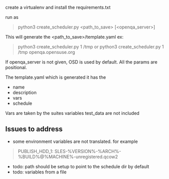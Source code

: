 create a virtualenv and install the requirements.txt

run as
> python3 create_scheduler.py <jobid> <path_to_save> [<openqa_server>]

This will generate the <path_to_save>/template.yaml
ex:
> python3 create_scheduler.py 1 /tmp
or
> python3 create_scheduler.py 1 /tmp openqa.opensuse.org

If openqa_server is not given, OSD is used by default.
All the params are positional.

The template.yaml which is generated it has the
- name
- description
- vars
- schedule

Vars are taken by the suites variables
test_data are not included


Issues to address
---

- some environment variables are not translated. for example
> PUBLISH_HDD_1: SLES-%VERSION%-%ARCH%-%BUILD%@%MACHINE%-unregistered.qcow2
- todo: path should be setup to point to the schedule dir by default 
- todo: variables from a file

